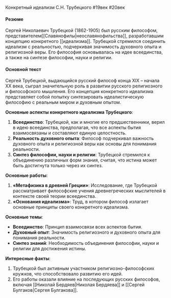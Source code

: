 Конкретный идеализм С.Н. Трубецкого
#19век #20век
#### Резюме

Сергей Николаевич Трубецкой (1862-1905) был русским философом, представителем[[Cлавянофилы|неославянофильства]], разработавшим концепцию конкретного [[идеализма]]. Трубецкой стремился соединить идеализм с реальностью, подчеркивая значимость духовного опыта и религиозной веры. Его философия основывалась на идее всеединства, а также на синтезе философии, науки и религии.

#### Основной текст

Сергей Трубецкой, выдающийся русский философ конца XIX – начала XX века, сыграл значительную роль в развитии русского религиозного и философского мышления. Его концепция конкретного идеализма представляет собой попытку синтезировать идеалистическую философию с реальным миром и духовным опытом.

**Основные аспекты конкретного идеализма Трубецкого**:

1. **Всеединство**: Трубецкой, как и многие его предшественники, верил в идею всеединства, предполагая, что все аспекты бытия взаимосвязаны и составляют единую целостность.
2. **Реальность духовного опыта**: Философ подчеркивал важность духовного опыта и религиозной веры как основы для понимания реальности.
3. **Синтез философии, науки и религии**: Трубецкой стремился к объединению различных форм знания, считая, что истина может быть достигнута только через их синтез.

**Основные работы**:

1. **«Метафизика в древней Греции»**: Исследование, где Трубецкой рассматривает философские учения древнегреческих мыслителей в контексте своей теории всеединства.
2. **«Основания идеализма»**: Труд, в котором философ излагает основные принципы своего конкретного идеализма.

**Основные темы**:

- **Всеединство**: Принцип взаимосвязи всех аспектов бытия.
- **Духовный опыт**: Значимость религиозного и духовного опыта для понимания реальности.
- **Синтез знаний**: Необходимость объединения философии, науки и религии для достижения истины.

**Интересные факты**:

1. Трубецкой был активным участником религиозно-философских кружков, что способствовало развитию его идей.
2. Его работы оказали влияние на последующих русских философов, включая [[Николай Бердяев|Николая Бердяева]] и [[Сергей Булгаков|Сергея Булгакова]].


